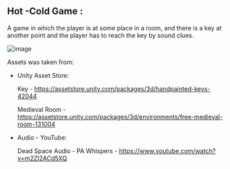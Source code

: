 

##  Hot -Cold Game :

A game in which the player is at some place in a room, and there is a key at another point and the player has to reach the key by sound clues.


![image](https://user-images.githubusercontent.com/45036697/81506602-2c419500-9300-11ea-9560-859447d7eb91.png)



Assets was taken from:

* Unity Asset Store:

   Key - https://assetstore.unity.com/packages/3d/handpainted-keys-42044

   Medieval Room - https://assetstore.unity.com/packages/3d/environments/free-medieval-room-131004
   
* Audio - YouTube:
  
  Dead Space Audio - PA Whispers - https://www.youtube.com/watch?v=m2ZI2ACd5XQ
